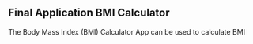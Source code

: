 ## Final Application BMI Calculator
The Body Mass Index (BMI) Calculator App can be used to calculate BMI

